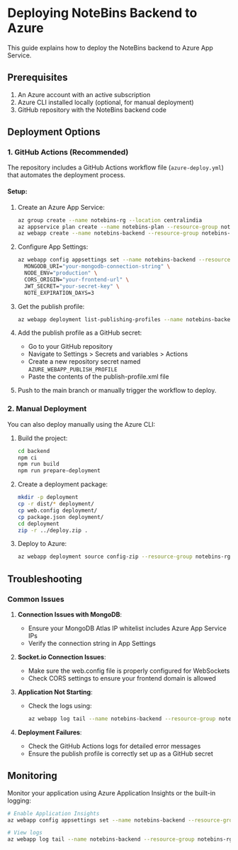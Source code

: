 # Deploying NoteBins Backend to Azure

This guide explains how to deploy the NoteBins backend to Azure App Service.

## Prerequisites

1. An Azure account with an active subscription
2. Azure CLI installed locally (optional, for manual deployment)
3. GitHub repository with the NoteBins backend code

## Deployment Options

### 1. GitHub Actions (Recommended)

The repository includes a GitHub Actions workflow file (`azure-deploy.yml`) that automates the deployment process.

#### Setup:

1. Create an Azure App Service:

   ```bash
   az group create --name notebins-rg --location centralindia
   az appservice plan create --name notebins-plan --resource-group notebins-rg --sku B1 --is-linux
   az webapp create --name notebins-backend --resource-group notebins-rg --plan notebins-plan --runtime "NODE|18-lts"
   ```

2. Configure App Settings:

   ```bash
   az webapp config appsettings set --name notebins-backend --resource-group notebins-rg --settings \
     MONGODB_URI="your-mongodb-connection-string" \
     NODE_ENV="production" \
     CORS_ORIGIN="your-frontend-url" \
     JWT_SECRET="your-secret-key" \
     NOTE_EXPIRATION_DAYS=3
   ```

3. Get the publish profile:

   ```bash
   az webapp deployment list-publishing-profiles --name notebins-backend --resource-group notebins-rg --xml > publish-profile.xml
   ```

4. Add the publish profile as a GitHub secret:

   - Go to your GitHub repository
   - Navigate to Settings > Secrets and variables > Actions
   - Create a new repository secret named `AZURE_WEBAPP_PUBLISH_PROFILE`
   - Paste the contents of the publish-profile.xml file

5. Push to the main branch or manually trigger the workflow to deploy.

### 2. Manual Deployment

You can also deploy manually using the Azure CLI:

1. Build the project:

   ```bash
   cd backend
   npm ci
   npm run build
   npm run prepare-deployment
   ```

2. Create a deployment package:

   ```bash
   mkdir -p deployment
   cp -r dist/* deployment/
   cp web.config deployment/
   cp package.json deployment/
   cd deployment
   zip -r ../deploy.zip .
   ```

3. Deploy to Azure:
   ```bash
   az webapp deployment source config-zip --resource-group notebins-rg --name notebins-backend --src deploy.zip
   ```

## Troubleshooting

### Common Issues

1. **Connection Issues with MongoDB**:

   - Ensure your MongoDB Atlas IP whitelist includes Azure App Service IPs
   - Verify the connection string in App Settings

2. **Socket.io Connection Issues**:

   - Make sure the web.config file is properly configured for WebSockets
   - Check CORS settings to ensure your frontend domain is allowed

3. **Application Not Starting**:

   - Check the logs using:
     ```bash
     az webapp log tail --name notebins-backend --resource-group notebins-rg
     ```

4. **Deployment Failures**:
   - Check the GitHub Actions logs for detailed error messages
   - Ensure the publish profile is correctly set up as a GitHub secret

## Monitoring

Monitor your application using Azure Application Insights or the built-in logging:

```bash
# Enable Application Insights
az webapp config appsettings set --name notebins-backend --resource-group notebins-rg --settings APPINSIGHTS_INSTRUMENTATIONKEY="your-key"

# View logs
az webapp log tail --name notebins-backend --resource-group notebins-rg
```
